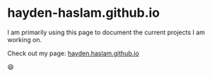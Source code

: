 # hayden-haslam.github.io

I am primarily using this page to document the current projects I am working on.

Check out my page: [hayden.haslam.github.io](hayden.haslam.github.io)

:smile:
